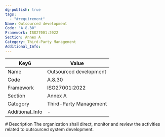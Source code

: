 ```yaml
---
dg-publish: true
tags:
  - "#requirement"
Name: Outsourced development
Code: "A.8.30"
Framework: ISO27001:2022
Section: Annex A
Category: Third-Party Management
Additional_Info: 
---
```


<div><table class="dataview table-view-table"><thead class="table-view-thead"><tr class="table-view-tr-header"><th class="table-view-th"><span>Key</span><span class="dataview small-text">6</span></th><th class="table-view-th"><span>Value</span></th></tr></thead><tbody class="table-view-tbody"><tr><td><span>Name</span></td><td><span>Outsourced development</span></td></tr><tr><td><span>Code</span></td><td><span>A.8.30</span></td></tr><tr><td><span>Framework</span></td><td><span>ISO27001:2022</span></td></tr><tr><td><span>Section</span></td><td><span>Annex A</span></td></tr><tr><td><span>Category</span></td><td><span>Third-Party Management</span></td></tr><tr><td><span>Additional_Info</span></td><td><span>-</span></td></tr></tbody></table></div>
# Description
The organization shall direct, monitor and review the activities related to outsourced system development.
